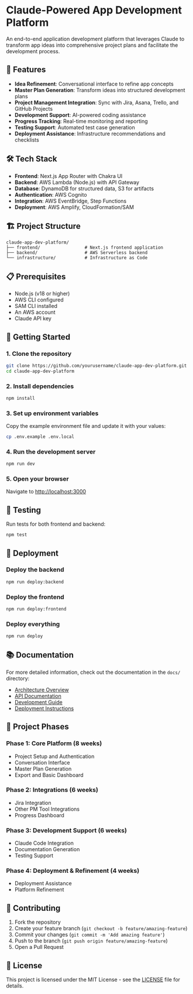 # Claude-Powered App Development Platform

An end-to-end application development platform that leverages Claude to transform app ideas into comprehensive project plans and facilitate the development process.

## 🚀 Features

- **Idea Refinement**: Conversational interface to refine app concepts
- **Master Plan Generation**: Transform ideas into structured development plans
- **Project Management Integration**: Sync with Jira, Asana, Trello, and GitHub Projects
- **Development Support**: AI-powered coding assistance
- **Progress Tracking**: Real-time monitoring and reporting
- **Testing Support**: Automated test case generation
- **Deployment Assistance**: Infrastructure recommendations and checklists

## 🛠️ Tech Stack

- **Frontend**: Next.js App Router with Chakra UI
- **Backend**: AWS Lambda (Node.js) with API Gateway
- **Database**: DynamoDB for structured data, S3 for artifacts
- **Authentication**: AWS Cognito
- **Integration**: AWS EventBridge, Step Functions
- **Deployment**: AWS Amplify, CloudFormation/SAM

## 🏗️ Project Structure

```
claude-app-dev-platform/
├── frontend/                 # Next.js frontend application
├── backend/                  # AWS Serverless backend
└── infrastructure/           # Infrastructure as Code
```

## 📋 Prerequisites

- Node.js (v18 or higher)
- AWS CLI configured
- SAM CLI installed
- An AWS account
- Claude API key

## 🚀 Getting Started

### 1. Clone the repository

```bash
git clone https://github.com/yourusername/claude-app-dev-platform.git
cd claude-app-dev-platform
```

### 2. Install dependencies

```bash
npm install
```

### 3. Set up environment variables

Copy the example environment file and update it with your values:

```bash
cp .env.example .env.local
```

### 4. Run the development server

```bash
npm run dev
```

### 5. Open your browser

Navigate to [http://localhost:3000](http://localhost:3000)

## 🧪 Testing

Run tests for both frontend and backend:

```bash
npm test
```

## 🚢 Deployment

### Deploy the backend

```bash
npm run deploy:backend
```

### Deploy the frontend

```bash
npm run deploy:frontend
```

### Deploy everything

```bash
npm run deploy
```

## 📚 Documentation

For more detailed information, check out the documentation in the `docs/` directory:

- [Architecture Overview](./docs/architecture/README.md)
- [API Documentation](./docs/api/README.md)
- [Development Guide](./docs/development/README.md)
- [Deployment Instructions](./docs/deployment/README.md)

## 🧩 Project Phases

### Phase 1: Core Platform (8 weeks)
- Project Setup and Authentication
- Conversation Interface
- Master Plan Generation
- Export and Basic Dashboard

### Phase 2: Integrations (6 weeks)
- Jira Integration
- Other PM Tool Integrations
- Progress Dashboard

### Phase 3: Development Support (6 weeks)
- Claude Code Integration
- Documentation Generation
- Testing Support

### Phase 4: Deployment & Refinement (4 weeks)
- Deployment Assistance
- Platform Refinement

## 👥 Contributing

1. Fork the repository
2. Create your feature branch (`git checkout -b feature/amazing-feature`)
3. Commit your changes (`git commit -m 'Add amazing feature'`)
4. Push to the branch (`git push origin feature/amazing-feature`)
5. Open a Pull Request

## 📄 License

This project is licensed under the MIT License - see the [LICENSE](LICENSE) file for details.